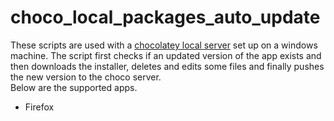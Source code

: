# choco_local_packages_auto_update

These scripts are used with a [chocolatey local server](https://docs.chocolatey.org/en-us/guides/organizations/set-up-chocolatey-server) set up on a windows machine. The script first checks if an updated version of the app exists and then downloads the installer, deletes and edits some files and finally pushes the new version to the choco server.  
Below are the supported apps.  
* Firefox
